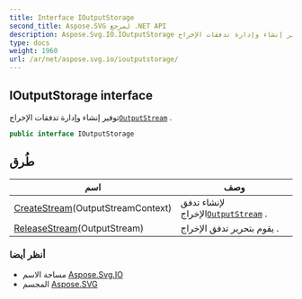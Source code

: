 ```yaml
---
title: Interface IOutputStorage
second_title: Aspose.SVG لمرجع .NET API
description: Aspose.Svg.IO.IOutputStorage واجهه المستخدم. توفير إنشاء وإدارة تدفقات الإخراجOutputStream .
type: docs
weight: 1960
url: /ar/net/aspose.svg.io/ioutputstorage/
---
```

## IOutputStorage interface

توفير إنشاء وإدارة تدفقات الإخراج[`OutputStream`](../outputstream/) .

```csharp
public interface IOutputStorage
```

## طُرق

| اسم | وصف |
| --- | --- |
| [CreateStream](../../aspose.svg.io/ioutputstorage/createstream/)(OutputStreamContext) | لإنشاء تدفق الإخراج[`OutputStream`](../outputstream/) . |
| [ReleaseStream](../../aspose.svg.io/ioutputstorage/releasestream/)(OutputStream) | يقوم بتحرير تدفق الإخراج . |

### أنظر أيضا

* مساحة الاسم [Aspose.Svg.IO](../../aspose.svg.io/)
* المجسم [Aspose.SVG](../../)


